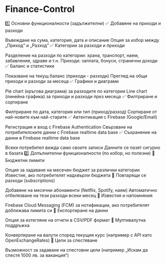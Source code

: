 # Finance-Control
1️⃣ Основни функционалности (задължителни)
✅ Добавяне на приходи и разходи

Въвеждане на сума, категория, дата и описание
Опция за избор между „Приход“ и „Разход“
✅ Категории за разходи и приходи

Разделение на разходи по категории: храна, транспорт, наем, забавления, здраве и т.н.
Приходи: заплата, бонуси, странични доходи
✅ Баланс и статистики

Показване на текущ баланс (приходи - разходи)
Преглед на общи приходи и разходи за месеца
✅ Графики и диаграми

Pie chart (кръгова диаграма) за разходите по категории
Line chart (линейна графика) за приходи и разходи през месеца
✅ Филтриране и сортиране

Филтриране по дата, категория или тип (приход/разход)
Сортиране от най-новите към най-старите
✅ Автентикация с Firebase (Google/Email)

Регистрация и вход с Firebase Authentication
Свързване на потребителските данни с Firebase realtime data base
✅ Съхранение на данни в Firebase realtime data base

Всеки потребител вижда само своите записи
Данните се пазят сигурно в базата
2️⃣ Допълнителни функционалности (по избор, но полезни)
🔹 Бюджетни лимити

Опция за задаване на месечен бюджет за различни категории
Известие, ако потребителят надхвърли бюджета
🔹 Повтарящи се разходи (subscriptions)

Добавяне на месечни абонаменти (Netflix, Spotify, наем)
Автоматично отбелязване на тези разходи всеки месец
🔹 Известия и напомняния

Firebase Cloud Messaging (FCM) за нотификации, ако потребителят доближава лимита си
🔹 Експортиране на данни

Опция за изтегляне на отчети в CSV/PDF формат
🔹 Мултивалутна поддръжка

Конвертиране на валути според текущия курс (например с API като OpenExchangeRates)
🔹 Цели за спестяване

Възможност за задаване на спестовни цели (например „Искам да спестя 1000 лв. за ваканция“)

